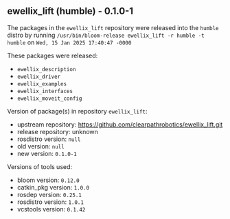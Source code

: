 ## ewellix_lift (humble) - 0.1.0-1

The packages in the `ewellix_lift` repository were released into the `humble` distro by running `/usr/bin/bloom-release ewellix_lift -r humble -t humble` on `Wed, 15 Jan 2025 17:40:47 -0000`

These packages were released:
- `ewellix_description`
- `ewellix_driver`
- `ewellix_examples`
- `ewellix_interfaces`
- `ewellix_moveit_config`

Version of package(s) in repository `ewellix_lift`:

- upstream repository: https://github.com/clearpathrobotics/ewellix_lift.git
- release repository: unknown
- rosdistro version: `null`
- old version: `null`
- new version: `0.1.0-1`

Versions of tools used:

- bloom version: `0.12.0`
- catkin_pkg version: `1.0.0`
- rosdep version: `0.25.1`
- rosdistro version: `1.0.1`
- vcstools version: `0.1.42`


